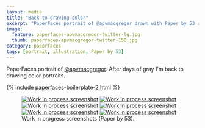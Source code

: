 ```yaml
---
layout: media
title: "Back to drawing color"
excerpt: "PaperFaces portrait of @apvmacgregor drawn with Paper by 53 on an iPad."
image: 
  feature: paperfaces-apvmacgregor-twitter-lg.jpg
  thumb: paperfaces-apvmacgregor-twitter-150.jpg
category: paperfaces
tags: [portrait, illustration, Paper by 53]
---
```


PaperFaces portrait of [@apvmacgregor](http://twitter.com/apvmacgregor). After days of gray I'm back to drawing color portraits.

{% include paperfaces-boilerplate-2.html %}

<figure class="half">
	<a href="{{ site.url }}/images/paperfaces-apvmacgregor-process-1-lg.jpg"><img src="{{ site.url }}/images/paperfaces-apvmacgregor-process-1-600.jpg" alt="Work in process screenshot"></a>
	<a href="{{ site.url }}/images/paperfaces-apvmacgregor-process-2-lg.jpg"><img src="{{ site.url }}/images/paperfaces-apvmacgregor-process-2-600.jpg" alt="Work in process screenshot"></a>
	<a href="{{ site.url }}/images/paperfaces-apvmacgregor-process-3-lg.jpg"><img src="{{ site.url }}/images/paperfaces-apvmacgregor-process-3-600.jpg" alt="Work in process screenshot"></a>
	<a href="{{ site.url }}/images/paperfaces-apvmacgregor-process-4-lg.jpg"><img src="{{ site.url }}/images/paperfaces-apvmacgregor-process-4-600.jpg" alt="Work in process screenshot"></a>
	<a href="{{ site.url }}/images/paperfaces-apvmacgregor-process-5-lg.jpg"><img src="{{ site.url }}/images/paperfaces-apvmacgregor-process-5-600.jpg" alt="Work in process screenshot"></a>
	<a href="{{ site.url }}/images/paperfaces-apvmacgregor-process-6-lg.jpg"><img src="{{ site.url }}/images/paperfaces-apvmacgregor-process-6-600.jpg" alt="Work in process screenshot"></a>
	<figcaption>Work in progress screenshots (Paper by 53).</figcaption>
</figure>